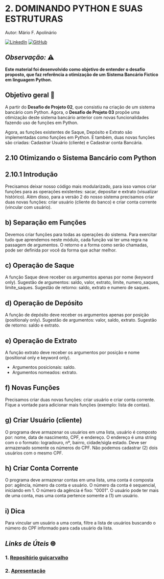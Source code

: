 # **2. DOMINANDO PYTHON E SUAS ESTRUTURAS**
Autor: Mário F. Apolinário

[![LinkedIn](https://img.shields.io/badge/LinkedIn-0077B5?style=for-the-badge&logo=linkedin&logoColor=white)](https://www.linkedin.com/in/marioapolinario8a54757712/)
[![GitHub](https://img.shields.io/badge/GitHub-100000?style=for-the-badge&logo=github&logoColor=white)](https://github.com/marioomapo)
## *Observação:* ⚠️
**Este material foi desenvolvido como objetivo de entender o desafio proposto, que faz referência a otimização de um Sistema Bancário Fictíco em linguagem Python.**
## Objetivo geral 🎯
A partir do **Desafio de Projeto 02**, que consistiu na criação de um sistema bancário com Python. Agora, o **Desafio de Projeto 03** propõe uma otimização deste sistema bancário anterior com novas funcionalidades fazendo uso de funções em Python.

Agora, as funções existentes de Saque, Depósito e Extrato são implementadas como funções em Python. E também, duas novas funções são criadas: Cadastrar Usuário (cliente) e Cadastrar conta Bancária.
## 2.10 Otimizando o Sistema Bancário com Python 
## 2.10.1 Introdução
Precisamos deixar nosso código mais modularizado, para isso vamos criar funções para as operações existentes: sacar, depositar e extrato (visualizar histórico). Além disso, para a versão 2 do nosso sistema precisamos criar duas novas funções: criar usuário (cliente do banco) e criar conta corrente (vincular com usuário).
## b) Separação em Funções
Devemos criar funções para todas as operações do sistema. Para exercitar tudo que aprendemos neste módulo, cada função vai ter uma regra na passagem de argumentos. O retorno e a forma como serão chamadas, pode ser definida por você da forma que achar melhor. 
## c) Operação de Saque
A função Saque deve receber os argumentos apenas por nome (keyword only). Sugestão de argumentos: saldo, valor, extrato, limite, numero_saques, limite_saques. Sugestão de retorno: saldo, extrato e numero de saques.
## d) Operação de Depósito
A função de depósito deve receber os argumentos apenas por posição (positionaly only). Sugestão de argumentos: valor, saldo, extrato. Sugestão de retorno: saldo e extrato. 
## e) Operação de Extrato
A função extrato deve receber os argumentos por posição e nome (positional only e keyword only).

+ Argumentos posicionais: saldo.
+ Argumentos nomeados: extrato.
## f) Novas Funções
Precisamos criar duas novas funções: criar usuário e criar conta corrente. Fique a vontade para adicionar mais funções (exemplo: lista de contas).
## g) Criar Usuário (cliente)
O programa deve armazenar os usuários em uma lista, usuário é composto por: nome, data de nascimento, CPF, e endereço. O endereço é uma string com o o formato: logradouro, nº, bairro, cidade/sigla estado. Deve ser armazenado somente os números do CPF. Não podemos cadastrar (2) dois usuários com o mesmo CPF.
## h) Criar Conta Corrente
O programa deve armazenar contas em uma lista, uma conta é composta por: agência, número da conta e usuário. O número da conta é sequencial, iniciando em 1. O número da agência é fixo: "0001". O usuário pode ter mais de uma conta, mas uma conta pertence somente a (1) um usuário.
## i) Dica
Para vincular um usuário a uma conta, filtre a lista de usuários buscando o número do CPF informado para cada usuário da lista. 

## *Links de Úteis* 🌐

### 1. [Repositório guicarvalho](https://github.com/digitalinnovationone/trilha-python-dio/tree/main)

### 2. [Apresentação](http://academiapme-my.sharepoint.com/:p:/g/personal/kawan_dio_me/Ef-dMEJYq9BPotZQso7LUCwBJd7gDqCC2SYlUYx0ayrGNQ?e=G79e2L)